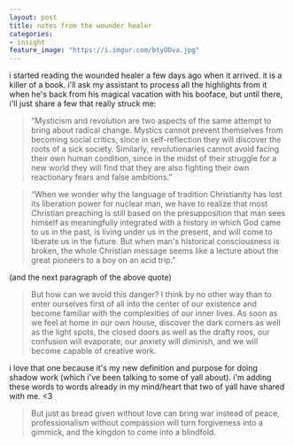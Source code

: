 ```yaml
---
layout: post
title: notes from the wounder healer
categories: 
- insight
feature_image: "https://i.imgur.com/btyODva.jpg"
---
```


i started reading the wounded healer a few days ago when it arrived. it is a killer of a book. i'll ask my assistant to process all the highlights from it when he's back from his magical vacation with his booface, but until there, i'll just share a few that really struck me:

> “Mysticism and revolution are two aspects of the same attempt to bring about radical change. Mystics cannot prevent themselves from becoming social critics, since in self-reflection they will discover the roots of a sick society. Similarly, revolutionaries cannot avoid facing their own human condition, since in the midst of their struggle for a new world they will find that they are also fighting their own reactionary fears and false ambitions.”

> “When we wonder why the language of tradition Christianity has lost its liberation power for nuclear man, we have to realize that most Christian preaching is still based on the presupposition that man sees himself as meaningfully integrated with a history in which God came to us in the past, is living under us in the present, and will come to liberate us in the future. But when man's historical consciousness is broken, the whole Christian message seems like a lecture about the great pioneers to a boy on an acid trip.” 

(and the next paragraph of the above quote)

> But how can we avoid this danger? I think by no other way than to enter ourselves first of all into the center of our existence and become familiar with the complexities of our inner lives. As soon as we feel at home in our own house, discover the dark corners as well as the light spots, the closed doors as well as the drafty roos, our confusion will evaporate, our anxiety will diminish, and we will become capable of creative work.

i love that one because it's my new definition and purpose for doing shadow work (which i've been talking to some of yall about). i'm adding these words to words already in my mind/heart that two of yall have shared with me. <3

> But just as bread given without love can bring war instead of peace, professionalism without compassion will turn forgiveness into a gimmick, and the kingdon to come into a blindfold.

